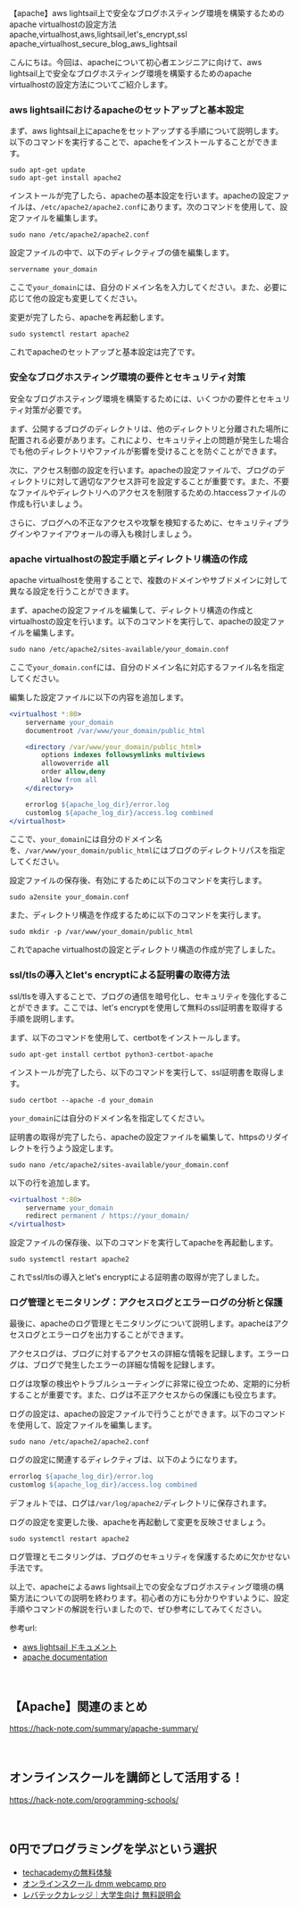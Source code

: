 【apache】aws lightsail上で安全なブログホスティング環境を構築するためのapache virtualhostの設定方法
apache,virtualhost,aws,lightsail,let's_encrypt,ssl
apache_virtualhost_secure_blog_aws_lightsail

こんにちは。今回は、apacheについて初心者エンジニアに向けて、aws lightsail上で安全なブログホスティング環境を構築するためのapache virtualhostの設定方法についてご紹介します。

### aws lightsailにおけるapacheのセットアップと基本設定

まず、aws lightsail上にapacheをセットアップする手順について説明します。以下のコマンドを実行することで、apacheをインストールすることができます。

```
sudo apt-get update
sudo apt-get install apache2
```

インストールが完了したら、apacheの基本設定を行います。apacheの設定ファイルは、`/etc/apache2/apache2.conf`にあります。次のコマンドを使用して、設定ファイルを編集します。

```
sudo nano /etc/apache2/apache2.conf
```

設定ファイルの中で、以下のディレクティブの値を編集します。

```
servername your_domain
```

ここで`your_domain`には、自分のドメイン名を入力してください。また、必要に応じて他の設定も変更してください。

変更が完了したら、apacheを再起動します。

```
sudo systemctl restart apache2
```

これでapacheのセットアップと基本設定は完了です。

### 安全なブログホスティング環境の要件とセキュリティ対策

安全なブログホスティング環境を構築するためには、いくつかの要件とセキュリティ対策が必要です。

まず、公開するブログのディレクトリは、他のディレクトリと分離された場所に配置される必要があります。これにより、セキュリティ上の問題が発生した場合でも他のディレクトリやファイルが影響を受けることを防ぐことができます。

次に、アクセス制御の設定を行います。apacheの設定ファイルで、ブログのディレクトリに対して適切なアクセス許可を設定することが重要です。また、不要なファイルやディレクトリへのアクセスを制限するための.htaccessファイルの作成も行いましょう。

さらに、ブログへの不正なアクセスや攻撃を検知するために、セキュリティプラグインやファイアウォールの導入も検討しましょう。

### apache virtualhostの設定手順とディレクトリ構造の作成

apache virtualhostを使用することで、複数のドメインやサブドメインに対して異なる設定を行うことができます。

まず、apacheの設定ファイルを編集して、ディレクトリ構造の作成とvirtualhostの設定を行います。以下のコマンドを実行して、apacheの設定ファイルを編集します。

```
sudo nano /etc/apache2/sites-available/your_domain.conf
```

ここで`your_domain.conf`には、自分のドメイン名に対応するファイル名を指定してください。

編集した設定ファイルに以下の内容を追加します。

```apache
<virtualhost *:80>
    servername your_domain
    documentroot /var/www/your_domain/public_html

    <directory /var/www/your_domain/public_html>
        options indexes followsymlinks multiviews
        allowoverride all
        order allow,deny
        allow from all
    </directory>

    errorlog ${apache_log_dir}/error.log
    customlog ${apache_log_dir}/access.log combined
</virtualhost>
```

ここで、`your_domain`には自分のドメイン名を、`/var/www/your_domain/public_html`にはブログのディレクトリパスを指定してください。

設定ファイルの保存後、有効にするために以下のコマンドを実行します。

```
sudo a2ensite your_domain.conf
```

また、ディレクトリ構造を作成するために以下のコマンドを実行します。

```
sudo mkdir -p /var/www/your_domain/public_html
```

これでapache virtualhostの設定とディレクトリ構造の作成が完了しました。

### ssl/tlsの導入とlet's encryptによる証明書の取得方法

ssl/tlsを導入することで、ブログの通信を暗号化し、セキュリティを強化することができます。ここでは、let's encryptを使用して無料のssl証明書を取得する手順を説明します。

まず、以下のコマンドを使用して、certbotをインストールします。

```
sudo apt-get install certbot python3-certbot-apache
```

インストールが完了したら、以下のコマンドを実行して、ssl証明書を取得します。

```
sudo certbot --apache -d your_domain
```

`your_domain`には自分のドメイン名を指定してください。

証明書の取得が完了したら、apacheの設定ファイルを編集して、httpsのリダイレクトを行うよう設定します。

```
sudo nano /etc/apache2/sites-available/your_domain.conf
```

以下の行を追加します。

```apache
<virtualhost *:80>
    servername your_domain
    redirect permanent / https://your_domain/
</virtualhost>
```

設定ファイルの保存後、以下のコマンドを実行してapacheを再起動します。

```
sudo systemctl restart apache2
```

これでssl/tlsの導入とlet's encryptによる証明書の取得が完了しました。

### ログ管理とモニタリング：アクセスログとエラーログの分析と保護

最後に、apacheのログ管理とモニタリングについて説明します。apacheはアクセスログとエラーログを出力することができます。

アクセスログは、ブログに対するアクセスの詳細な情報を記録します。エラーログは、ブログで発生したエラーの詳細な情報を記録します。

ログは攻撃の検出やトラブルシューティングに非常に役立つため、定期的に分析することが重要です。また、ログは不正アクセスからの保護にも役立ちます。

ログの設定は、apacheの設定ファイルで行うことができます。以下のコマンドを使用して、設定ファイルを編集します。

```
sudo nano /etc/apache2/apache2.conf
```

ログの設定に関連するディレクティブは、以下のようになります。

```apache
errorlog ${apache_log_dir}/error.log
customlog ${apache_log_dir}/access.log combined
```

デフォルトでは、ログは`/var/log/apache2/`ディレクトリに保存されます。

ログの設定を変更した後、apacheを再起動して変更を反映させましょう。

```
sudo systemctl restart apache2
```

ログ管理とモニタリングは、ブログのセキュリティを保護するために欠かせない手法です。

以上で、apacheによるaws lightsail上での安全なブログホスティング環境の構築方法についての説明を終わります。初心者の方にも分かりやすいように、設定手順やコマンドの解説を行いましたので、ぜひ参考にしてみてください。

参考url:
- [aws lightsail ドキュメント](https://lightsail.aws.amazon.com/ls/docs/ja/)
- [apache documentation](https://httpd.apache.org/docs/)

　

## 【Apache】関連のまとめ
https://hack-note.com/summary/apache-summary/

　

## オンラインスクールを講師として活用する！
https://hack-note.com/programming-schools/

　

## 0円でプログラミングを学ぶという選択
- [techacademyの無料体験](//af.moshimo.com/af/c/click?a_id=2612475&amp;p_id=1555&amp;pc_id=2816&amp;pl_id=22706&amp;url=https%3a%2f%2ftechacademy.jp%2fhtmlcss-trial%3futm_source%3dmoshimo%26utm_medium%3daffiliate%26utm_campaign%3dtextad)
- [オンラインスクール dmm webcamp pro](//af.moshimo.com/af/c/click?a_id=2612482&amp;p_id=1363&amp;pc_id=2297&amp;pl_id=39999&amp;guid=on)
- [レバテックカレッジ｜大学生向け 無料説明会](//af.moshimo.com/af/c/click?a_id=4071793&p_id=3198&pc_id=7488&pl_id=41848)

